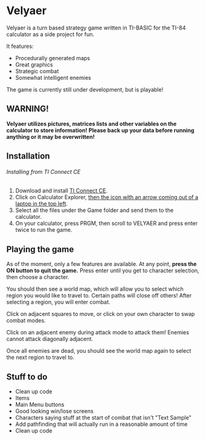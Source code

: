 # Velyaer

Velyaer is a turn based strategy game written in TI-BASIC for the TI-84 calculator as a side project for fun.

It features: 
* Procedurally generated maps
* Great graphics
* Strategic combat
* Somewhat intelligent enemies

The game is currently still under development, but is playable!

## WARNING!

**Velyaer utilizes pictures, matrices lists and other variables on the calculator to store information!**
**Please back up your data before running anything or it may be overwritten!**


## Installation

###### Installing from TI Connect CE

1. Download and install [TI Connect CE](https://education.ti.com/en/products/computer-software/ti-connect-ce-sw).
2. Click on Calculator Explorer, [then the icon with an arrow coming out of a laptop in the top left](https://i.imgur.com/nJSw8tU.png).
3. Select all the files under the Game folder and send them to the calculator.
4. On your calculator, press PRGM, then scroll to VELYAER and press enter twice to run the game.

## Playing the game

As of the moment, only a few features are available.
At any point, **press the ON button to quit the game.**
Press enter until you get to character selection, then choose a character.

You should then see a world map, which will allow you to select which region you would like to travel to. Certain paths will close off others!
After selecting a region, you will enter combat. 

Click on adjacent squares to move, or click on your own character to swap combat modes.

Click on an adjacent enemy during attack mode to attack them!
Enemies cannot attack diagonally adjacent.

Once all enemies are dead, you should see the world map again to select the next region to travel to.


## Stuff to do

* Clean up code
* Items
* Main Menu buttons
* Good looking win/lose screens
* Characters saying stuff at the start of combat that isn't "Text Sample"
* Add pathfinding that will actually run in a reasonable amount of time
* Clean up code


